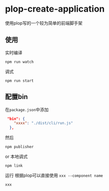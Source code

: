 # plop-create-application
使用plop写的一个较为简单的前端脚手架

## 使用

实时编译
```
npm run watch 
```

调式
```
npm run start
```

## 配置bin
在`package.json`中添加
``` json
 "bin": {
    "xxxx": "./dist/cli/run.js"
  },
```
然后
```
npm publisher
```
or 本地调式
```
npm link
```
运行 
根据plop可以直接使用 `xxx --component name`
```
xxx
```